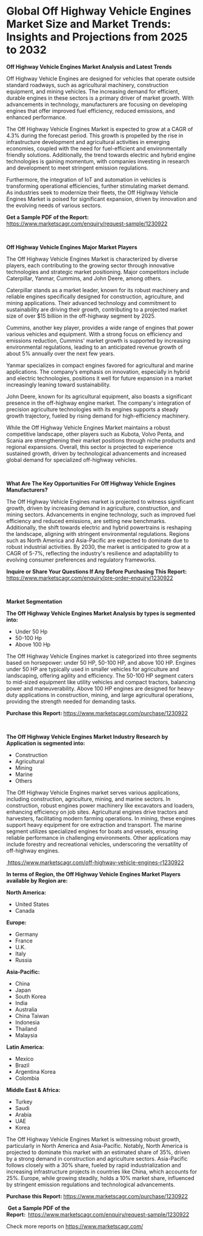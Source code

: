 <p><h1>Global Off Highway Vehicle Engines Market Size and Market Trends: Insights and Projections from 2025 to 2032</h1></p><p><strong>Off Highway Vehicle Engines Market Analysis and Latest Trends</strong></p>
<p><p>Off Highway Vehicle Engines are designed for vehicles that operate outside standard roadways, such as agricultural machinery, construction equipment, and mining vehicles. The increasing demand for efficient, durable engines in these sectors is a primary driver of market growth. With advancements in technology, manufacturers are focusing on developing engines that offer improved fuel efficiency, reduced emissions, and enhanced performance.</p><p>The Off Highway Vehicle Engines Market is expected to grow at a CAGR of 4.3% during the forecast period. This growth is propelled by the rise in infrastructure development and agricultural activities in emerging economies, coupled with the need for fuel-efficient and environmentally friendly solutions. Additionally, the trend towards electric and hybrid engine technologies is gaining momentum, with companies investing in research and development to meet stringent emission regulations.</p><p>Furthermore, the integration of IoT and automation in vehicles is transforming operational efficiencies, further stimulating market demand. As industries seek to modernize their fleets, the Off Highway Vehicle Engines Market is poised for significant expansion, driven by innovation and the evolving needs of various sectors.</p></p>
<p><strong>Get a Sample PDF of the Report:&nbsp;</strong> <a href="https://www.marketscagr.com/enquiry/request-sample/1230922?utm_campaign=2788&utm_medium=2&utm_source=Github&utm_content=ia&utm_term=27022025&utm_id=off-highway-vehicle-engines">https://www.marketscagr.com/enquiry/request-sample/1230922</a></p>
<p>&nbsp;</p>
<p><strong>Off Highway Vehicle Engines Major Market Players</strong></p>
<p><p>The Off Highway Vehicle Engines Market is characterized by diverse players, each contributing to the growing sector through innovative technologies and strategic market positioning. Major competitors include Caterpillar, Yanmar, Cummins, and John Deere, among others.</p><p>Caterpillar stands as a market leader, known for its robust machinery and reliable engines specifically designed for construction, agriculture, and mining applications. Their advanced technology and commitment to sustainability are driving their growth, contributing to a projected market size of over $15 billion in the off-highway segment by 2025.</p><p>Cummins, another key player, provides a wide range of engines that power various vehicles and equipment. With a strong focus on efficiency and emissions reduction, Cummins' market growth is supported by increasing environmental regulations, leading to an anticipated revenue growth of about 5% annually over the next few years.</p><p>Yanmar specializes in compact engines favored for agricultural and marine applications. The company’s emphasis on innovation, especially in hybrid and electric technologies, positions it well for future expansion in a market increasingly leaning toward sustainability.</p><p>John Deere, known for its agricultural equipment, also boasts a significant presence in the off-highway engine market. The company's integration of precision agriculture technologies with its engines supports a steady growth trajectory, fueled by rising demand for high-efficiency machinery.</p><p>While the Off Highway Vehicle Engines Market maintains a robust competitive landscape, other players such as Kubota, Volvo Penta, and Scania are strengthening their market positions through niche products and regional expansions. Overall, this sector is projected to experience sustained growth, driven by technological advancements and increased global demand for specialized off-highway vehicles.</p></p>
<p>&nbsp;</p>
<p><strong>What Are The Key Opportunities For Off Highway Vehicle Engines Manufacturers?</strong></p>
<p><p>The Off Highway Vehicle Engines market is projected to witness significant growth, driven by increasing demand in agriculture, construction, and mining sectors. Advancements in engine technology, such as improved fuel efficiency and reduced emissions, are setting new benchmarks. Additionally, the shift towards electric and hybrid powertrains is reshaping the landscape, aligning with stringent environmental regulations. Regions such as North America and Asia-Pacific are expected to dominate due to robust industrial activities. By 2030, the market is anticipated to grow at a CAGR of 5-7%, reflecting the industry's resilience and adaptability to evolving consumer preferences and regulatory frameworks.</p></p>
<p><strong>Inquire or Share Your Questions If Any Before Purchasing This Report:</strong> <a href="https://www.marketscagr.com/enquiry/pre-order-enquiry/1230922?utm_campaign=2788&utm_medium=2&utm_source=Github&utm_content=ia&utm_term=27022025&utm_id=off-highway-vehicle-engines">https://www.marketscagr.com/enquiry/pre-order-enquiry/1230922</a></p>
<p>&nbsp;</p>
<p><strong>Market Segmentation</strong></p>
<p><strong>The Off Highway Vehicle Engines Market Analysis by types is segmented into:</strong></p>
<p><ul><li>Under 50 Hp</li><li>50-100 Hp</li><li>Above 100 Hp</li></ul></p>
<p><p>The Off Highway Vehicle Engines market is categorized into three segments based on horsepower: under 50 HP, 50-100 HP, and above 100 HP. Engines under 50 HP are typically used in smaller vehicles for agriculture and landscaping, offering agility and efficiency. The 50-100 HP segment caters to mid-sized equipment like utility vehicles and compact tractors, balancing power and maneuverability. Above 100 HP engines are designed for heavy-duty applications in construction, mining, and large agricultural operations, providing the strength needed for demanding tasks.</p></p>
<p><strong>Purchase this Report:&nbsp;</strong><a href="https://www.marketscagr.com/purchase/1230922?utm_campaign=2788&utm_medium=2&utm_source=Github&utm_content=ia&utm_term=27022025&utm_id=off-highway-vehicle-engines">https://www.marketscagr.com/purchase/1230922</a></p>
<p>&nbsp;</p>
<p><strong>The Off Highway Vehicle Engines Market Industry Research by Application is segmented into:</strong></p>
<p><ul><li>Construction</li><li>Agricultural</li><li>Mining</li><li>Marine</li><li>Others</li></ul></p>
<p><p>The Off Highway Vehicle Engines market serves various applications, including construction, agriculture, mining, and marine sectors. In construction, robust engines power machinery like excavators and loaders, enhancing efficiency on job sites. Agricultural engines drive tractors and harvesters, facilitating modern farming operations. In mining, these engines support heavy equipment for ore extraction and transport. The marine segment utilizes specialized engines for boats and vessels, ensuring reliable performance in challenging environments. Other applications may include forestry and recreational vehicles, underscoring the versatility of off-highway engines.</p></p>
<p><a href="https://www.marketscagr.com/off-highway-vehicle-engines-r1230922?utm_campaign=2788&utm_medium=2&utm_source=Github&utm_content=ia&utm_term=27022025&utm_id=off-highway-vehicle-engines">&nbsp;https://www.marketscagr.com/off-highway-vehicle-engines-r1230922</a></p>
<p><strong>In terms of Region, the Off Highway Vehicle Engines Market Players available by Region are:</strong></p>
<p>
    <p> <strong> North America: </strong>
        <ul>
            <li>United States</li>
            <li>Canada</li>
        </ul>
        </p> 
    <p> <strong> Europe: </strong>
        <ul>
            <li>Germany</li>
            <li>France</li>
            <li>U.K.</li>
            <li>Italy</li>
            <li>Russia</li>
        </ul>
        </p> 
    <p> <strong> Asia-Pacific: </strong>
        <ul>
            <li>China</li>
            <li>Japan</li>
            <li>South Korea</li>
            <li>India</li>
            <li>Australia</li>
            <li>China Taiwan</li>
            <li>Indonesia</li>
            <li>Thailand</li>
            <li>Malaysia</li>
        </ul>
        </p> 
    <p> <strong> Latin America: </strong>
        <ul>
            <li>Mexico</li>
            <li>Brazil</li>
            <li>Argentina Korea</li>
            <li>Colombia</li>
        </ul>
        </p> 
    <p> <strong> Middle East & Africa: </strong>
        <ul>
            <li>Turkey</li>
            <li>Saudi</li>
            <li>Arabia</li>
            <li>UAE</li>
            <li>Korea</li>
        </ul>
    </p>
    </p>
<p><p>The Off Highway Vehicle Engines Market is witnessing robust growth, particularly in North America and Asia-Pacific. Notably, North America is projected to dominate this market with an estimated share of 35%, driven by a strong demand in construction and agriculture sectors. Asia-Pacific follows closely with a 30% share, fueled by rapid industrialization and increasing infrastructure projects in countries like China, which accounts for 25%. Europe, while growing steadily, holds a 10% market share, influenced by stringent emission regulations and technological advancements.</p></p>
<p><strong>Purchase this Report: </strong><a href="https://www.marketscagr.com/purchase/1230922?utm_campaign=2788&utm_medium=2&utm_source=Github&utm_content=ia&utm_term=27022025&utm_id=off-highway-vehicle-engines">https://www.marketscagr.com/purchase/1230922</a></p>
<p>&nbsp;<strong>Get a Sample PDF of the Report:&nbsp;&nbsp;</strong><a href="https://www.marketscagr.com/enquiry/request-sample/1230922?utm_campaign=2788&utm_medium=2&utm_source=Github&utm_content=ia&utm_term=27022025&utm_id=off-highway-vehicle-engines">https://www.marketscagr.com/enquiry/request-sample/1230922</a></p>
<p><strong></strong></p>
<p>Check more reports on <a href="https://www.marketscagr.com/?utm_campaign=2788&utm_medium=2&utm_source=Github&utm_content=ia&utm_term=27022025&utm_id=off-highway-vehicle-engines">https://www.marketscagr.com/</a></p>